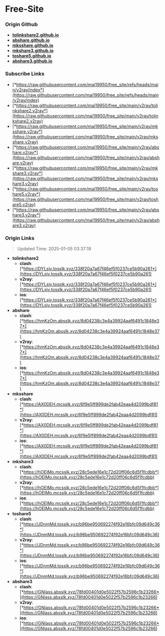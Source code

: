 # Free-Site

### Origin Github

- [**tolinkshare2.github.io**](https://github.com/tolinkshare2/tolinkshare2.github.io)
- [**abshare.github.io**](https://github.com/abshare/abshare.github.io)
- [**mksshare.github.io**](https://github.com/mksshare/mksshare.github.io)
- [**mkshare3.github.io**](https://github.com/mkshare3/mkshare3.github.io)
- [**toshare5.github.io**](https://github.com/toshare5/toshare5.github.io)
- [**abshare3.github.io**](https://github.com/abshare3/abshare3.github.io)

### Subscribe Links

- [*https://raw.githubusercontent.com/mai19950/free_site/refs/heads/main/v2ray/index*](https://raw.githubusercontent.com/mai19950/free_site/refs/heads/main/v2ray/index)
- [*https://raw.githubusercontent.com/mai19950/free_site/main/v2ray/tolinkshare2.v2ray*](https://raw.githubusercontent.com/mai19950/free_site/main/v2ray/tolinkshare2.v2ray)
- [*https://raw.githubusercontent.com/mai19950/free_site/main/v2ray/mksshare.v2ray*](https://raw.githubusercontent.com/mai19950/free_site/main/v2ray/mksshare.v2ray)
- [*https://raw.githubusercontent.com/mai19950/free_site/main/v2ray/abshare.v2ray*](https://raw.githubusercontent.com/mai19950/free_site/main/v2ray/abshare.v2ray)
- [*https://raw.githubusercontent.com/mai19950/free_site/main/v2ray/mkshare3.v2ray*](https://raw.githubusercontent.com/mai19950/free_site/main/v2ray/mkshare3.v2ray)
- [*https://raw.githubusercontent.com/mai19950/free_site/main/v2ray/toshare5.v2ray*](https://raw.githubusercontent.com/mai19950/free_site/main/v2ray/toshare5.v2ray)
- [*https://raw.githubusercontent.com/mai19950/free_site/main/v2ray/abshare3.v2ray*](https://raw.githubusercontent.com/mai19950/free_site/main/v2ray/abshare3.v2ray)

### Origin Links

> Updated Time: 2025-01-05 03:37:19

- **tolinkshare2**
  - **clash**: [*https://DYLsjv.tosslk.xyz/338f20a7a67f46ef5f0237ce5b90a261*](https://DYLsjv.tosslk.xyz/338f20a7a67f46ef5f0237ce5b90a261)
  - **v2ray**: [*https://DYLsjv.tosslk.xyz/338f20a7a67f46ef5f0237ce5b90a261*](https://DYLsjv.tosslk.xyz/338f20a7a67f46ef5f0237ce5b90a261)
  - **ios**: [*https://DYLsjv.tosslk.xyz/338f20a7a67f46ef5f0237ce5b90a261*](https://DYLsjv.tosslk.xyz/338f20a7a67f46ef5f0237ce5b90a261)
- **abshare**
  - **clash**: [*https://hmKzOm.absslk.xyz/8d04238c3e4a39924aaf6491c1848e37*](https://hmKzOm.absslk.xyz/8d04238c3e4a39924aaf6491c1848e37)
  - **v2ray**: [*https://hmKzOm.absslk.xyz/8d04238c3e4a39924aaf6491c1848e37*](https://hmKzOm.absslk.xyz/8d04238c3e4a39924aaf6491c1848e37)
  - **ios**: [*https://hmKzOm.absslk.xyz/8d04238c3e4a39924aaf6491c1848e37*](https://hmKzOm.absslk.xyz/8d04238c3e4a39924aaf6491c1848e37)
- **mksshare**
  - **clash**: [*https://AX0DEH.mcsslk.xyz/6f9e5ff899de2fab42eaa4d2099bdf81*](https://AX0DEH.mcsslk.xyz/6f9e5ff899de2fab42eaa4d2099bdf81)
  - **v2ray**: [*https://AX0DEH.mcsslk.xyz/6f9e5ff899de2fab42eaa4d2099bdf81*](https://AX0DEH.mcsslk.xyz/6f9e5ff899de2fab42eaa4d2099bdf81)
  - **ios**: [*https://AX0DEH.mcsslk.xyz/6f9e5ff899de2fab42eaa4d2099bdf81*](https://AX0DEH.mcsslk.xyz/6f9e5ff899de2fab42eaa4d2099bdf81)
- **mkshare3**
  - **clash**: [*https://hOEIMo.mcsslk.xyz/28c5ede16e1c72d20ff06c6d5f1fcdbb*](https://hOEIMo.mcsslk.xyz/28c5ede16e1c72d20ff06c6d5f1fcdbb)
  - **v2ray**: [*https://hOEIMo.mcsslk.xyz/28c5ede16e1c72d20ff06c6d5f1fcdbb*](https://hOEIMo.mcsslk.xyz/28c5ede16e1c72d20ff06c6d5f1fcdbb)
  - **ios**: [*https://hOEIMo.mcsslk.xyz/28c5ede16e1c72d20ff06c6d5f1fcdbb*](https://hOEIMo.mcsslk.xyz/28c5ede16e1c72d20ff06c6d5f1fcdbb)
- **toshare5**
  - **clash**: [*https://JDnmMd.tosslk.xyz/b96be950692274f92e16bfc09d649c36*](https://JDnmMd.tosslk.xyz/b96be950692274f92e16bfc09d649c36)
  - **v2ray**: [*https://JDnmMd.tosslk.xyz/b96be950692274f92e16bfc09d649c36*](https://JDnmMd.tosslk.xyz/b96be950692274f92e16bfc09d649c36)
  - **ios**: [*https://JDnmMd.tosslk.xyz/b96be950692274f92e16bfc09d649c36*](https://JDnmMd.tosslk.xyz/b96be950692274f92e16bfc09d649c36)
- **abshare3**
  - **clash**: [*https://GNlass.absslk.xyz/78fd00401d0e5022f57b2596c1b23266*](https://GNlass.absslk.xyz/78fd00401d0e5022f57b2596c1b23266)
  - **v2ray**: [*https://GNlass.absslk.xyz/78fd00401d0e5022f57b2596c1b23266*](https://GNlass.absslk.xyz/78fd00401d0e5022f57b2596c1b23266)
  - **ios**: [*https://GNlass.absslk.xyz/78fd00401d0e5022f57b2596c1b23266*](https://GNlass.absslk.xyz/78fd00401d0e5022f57b2596c1b23266)

